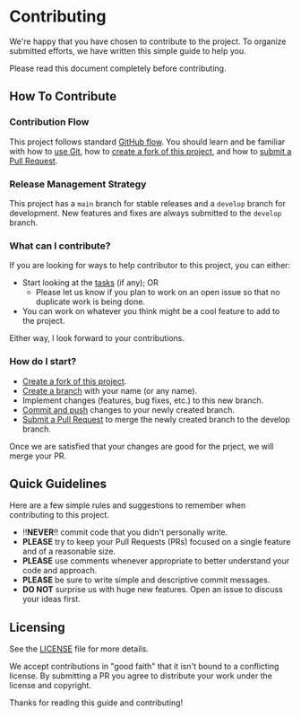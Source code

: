 # Contributing

We're happy that you have chosen to contribute to the project. To organize submitted efforts, we have written this simple guide to help you.

Please read this document completely before contributing.


## How To Contribute
### Contribution Flow
This project follows standard [GitHub flow](https://docs.github.com/en/get-started/using-github/github-flow). 
You should learn and be familiar with how to [use Git](https://help.github.com/articles/set-up-git/), how to [create a fork of this project](https://help.github.com/articles/fork-a-repo/), 
and how to [submit a Pull Request](https://help.github.com/articles/using-pull-requests/).

### Release Management Strategy
This project has a `main` branch for stable releases and a `develop` branch for development. New features and fixes are always submitted to the `develop` branch.

### What can I contribute?
If you are looking for ways to help contributor to this project, you can either:  
* Start looking at the [tasks](../../issues) (if any); OR
  * Please let us know if you plan to work on an open issue so that no duplicate work is being done.
* You can work on whatever you think might be a cool feature to add to the project.

Either way, I look forward to your contributions.

### How do I start?
* [Create a fork of this project](https://help.github.com/articles/fork-a-repo/).
* [Create a branch](https://git-scm.com/book/en/v2/Git-Branching-Basic-Branching-and-Merging) with your name (or any name).
* Implement changes (features, bug fixes, etc.) to this new branch.
* [Commit and push](https://git-scm.com/book/en/v2/Git-Branching-Basic-Branching-and-Merging) changes to your newly created branch.
* [Submit a Pull Request](https://help.github.com/articles/using-pull-requests/) to merge the newly created branch to the develop branch.

Once we are satisfied that your changes are good for the prject, we will merge your PR.

## Quick Guidelines

Here are a few simple rules and suggestions to remember when contributing to this project.

* :bangbang:**NEVER**:bangbang: commit code that you didn't personally write.
* **PLEASE** try to keep your Pull Requests (PRs) focused on a single feature and of a reasonable size.
* **PLEASE** use comments whenever appropriate to better understand your code and approach.
* **PLEASE** be sure to write simple and descriptive commit messages.
* **DO NOT** surprise us with huge new features. Open an issue to discuss your ideas first.

## Licensing

See the [LICENSE](LICENSE) file for more details. 

We accept contributions in "good faith" that it isn't bound to a conflicting license.  By submitting a PR you agree to distribute your work under the license and copyright.

Thanks for reading this guide and contributing!
